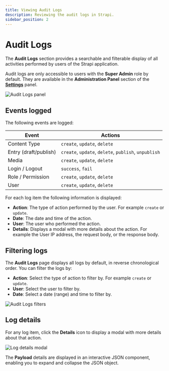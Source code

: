 ```yaml
---
title: Viewing Audit Logs 
description: Reviewing the audit logs in Strapi.
sidebar_position: 2
---
```


# Audit Logs <EnterpriseBadge withLinkIcon link="https://strapi.io/pricing-self-hosted" />

The **Audit Logs** section provides a searchable and filterable display of all activities performed by users of the Strapi application.

Audit logs are only accessible to users with the **Super Admin** role by default. They are available in the **Administration Panel** section of the [**Settings**](./managing-global-settings) panel.

![Audit Logs panel](/img/assets/settings/settings_audit-logs.png)

## Events logged

The following events are logged:

| Event | Actions |
| --- | --- |
| Content Type | `create`, `update`, `delete` |
| Entry (draft/publish) | `create`, `update`, `delete`, `publish`, `unpublish` |
| Media | `create`, `update`, `delete` |
| Login / Logout | `success`, `fail` |
| Role / Permission | `create`, `update`, `delete` |
| User | `create`, `update`, `delete` |


For each log item the following information is displayed:

* **Action**: The type of action performed by the user. For example `create` or `update`.
* **Date**: The date and time of the action.
* **User**: The user who performed the action.
* **Details**: Displays a modal with more details about the action. For example the User IP address, the request body, or the response body.


## Filtering logs

The **Audit Logs** page displays all logs by default, in reverse chronological order. You can filter the logs by:

* **Action**: Select the type of action to filter by. For example `create` or `update`.
* **User**: Select the user to filter by.
* **Date**: Select a date (range) and time to filter by.

![Audit Logs filters](/img/assets/settings/settings_audit-logs-filters.png)


<!--
### Creating a custom filter

WiP


## Searching logs

Click the **Search** icon to search for a specific log. The search is performed on all log fields.
-->

## Log details

For any log item, click the **Details** icon to display a modal with more details about that action.

![Log details modal](/img/assets/settings/settings_log-details.png)

The **Payload** details are displayed in an interactive JSON component, enabling you to expand and collapse the JSON object.
